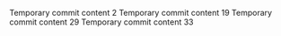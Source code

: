Temporary commit content 2
Temporary commit content 19
Temporary commit content 29
Temporary commit content 33
